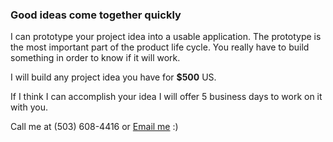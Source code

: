 ### Good ideas come together quickly

I can prototype your project idea into a usable application.  The
prototype is the most important part of the product life cycle. You
really have to build something in order to know if it will work.

I will build any project idea you have for **$500** US. 

If I think I can accomplish your idea I will offer 5 business days
to work on it with you.

Call me at (503) 608-4416 or [Email me](mailto:howie@codingcoop.org) :)
